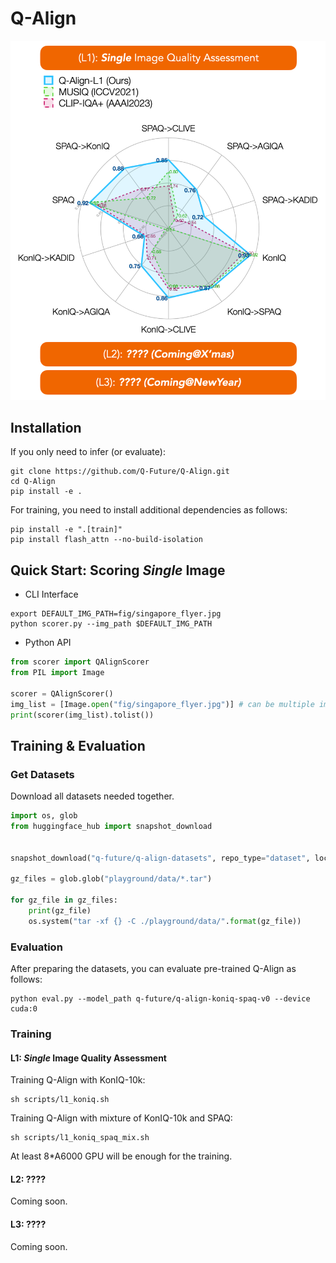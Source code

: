# Q-Align

![](fig/radar.png)


## Installation

If you only need to infer (or evaluate):

```shell
git clone https://github.com/Q-Future/Q-Align.git
cd Q-Align
pip install -e .
```

For training, you need to install additional dependencies as follows:

```shell
pip install -e ".[train]"
pip install flash_attn --no-build-isolation
```

## Quick Start: Scoring *Single* Image

- CLI Interface

```shell
export DEFAULT_IMG_PATH=fig/singapore_flyer.jpg
python scorer.py --img_path $DEFAULT_IMG_PATH
```

- Python API

```python
from scorer import QAlignScorer
from PIL import Image

scorer = QAlignScorer()
img_list = [Image.open("fig/singapore_flyer.jpg")] # can be multiple images
print(scorer(img_list).tolist())
```

## Training & Evaluation

### Get Datasets

Download all datasets needed together.

```python
import os, glob
from huggingface_hub import snapshot_download


snapshot_download("q-future/q-align-datasets", repo_type="dataset", local_dir="./playground/data", local_dir_use_symlinks=False)

gz_files = glob.glob("playground/data/*.tar")

for gz_file in gz_files:
    print(gz_file)
    os.system("tar -xf {} -C ./playground/data/".format(gz_file))
```

### Evaluation

After preparing the datasets, you can evaluate pre-trained Q-Align as follows:

```shell
python eval.py --model_path q-future/q-align-koniq-spaq-v0 --device cuda:0
```


### Training

#### L1: *Single* Image Quality Assessment
Training Q-Align with KonIQ-10k:

```shell
sh scripts/l1_koniq.sh
```

Training Q-Align with mixture of KonIQ-10k and SPAQ:

```shell
sh scripts/l1_koniq_spaq_mix.sh
```

At least 8*A6000 GPU will be enough for the training.


#### L2: ????

Coming soon.

#### L3: ????

Coming soon.

